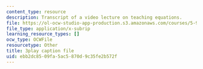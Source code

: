 ```yaml
---
content_type: resource
description: Transcript of a video lecture on teaching equations.
file: https://ol-ocw-studio-app-production.s3.amazonaws.com/courses/5-95j-teaching-college-level-science-and-engineering-spring-2009/ebb2dc8509fa5ac5870d9c35fe2b572f_wy-LqFDwMuM.vtt
file_type: application/x-subrip
learning_resource_types: []
ocw_type: OCWFile
resourcetype: Other
title: 3play caption file
uid: ebb2dc85-09fa-5ac5-870d-9c35fe2b572f
---
```

